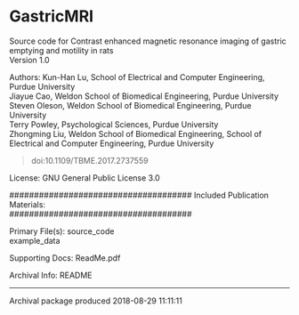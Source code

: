 # GastricMRI
Source code for Contrast enhanced magnetic resonance imaging of gastric emptying and motility in rats  
Version 1.0  

Authors:
Kun-Han Lu, School of Electrical and Computer Engineering, Purdue University  
Jiayue Cao, Weldon School of Biomedical Engineering, Purdue University  
Steven Oleson, Weldon School of Biomedical Engineering, Purdue University  
Terry Powley, Psychological Sciences, Purdue University  
Zhongming Liu, Weldon School of Biomedical Engineering, School of Electrical and Computer Engineering, Purdue University  

>doi:10.1109/TBME.2017.2737559
 
 
License: 
GNU General Public License 3.0
 
#####################################
Included Publication Materials:  
#####################################

 
Primary File(s):
source_code  
example_data  

Supporting Docs:
ReadMe.pdf  

Archival Info:
README  

 
 --------------------------------------------
 Archival package produced 2018-08-29 11:11:11
